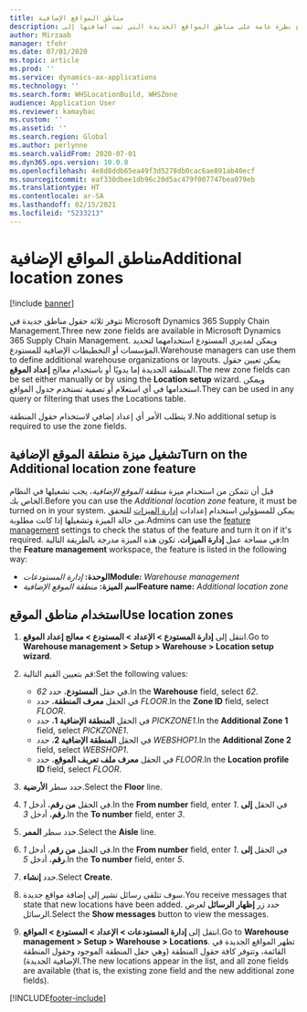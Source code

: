 ```yaml
---
title: مناطق المواقع الإضافية
description: يوفر هذا الموضوع نظرة عامة على مناطق المواقع الجديدة التي تمت اضافتها إلى Microsoft Dynamics 365 Supply Chain Management.
author: Mirzaab
manager: tfehr
ms.date: 07/01/2020
ms.topic: article
ms.prod: ''
ms.service: dynamics-ax-applications
ms.technology: ''
ms.search.form: WHSLocationBuild, WHSZone
audience: Application User
ms.reviewer: kamaybac
ms.custom: ''
ms.assetid: ''
ms.search.region: Global
ms.author: perlynne
ms.search.validFrom: 2020-07-01
ms.dyn365.ops.version: 10.0.8
ms.openlocfilehash: 4e8d8ddb65ea49f3d5278db0cac6ae891ab40ecf
ms.sourcegitcommit: eaf330dbee1db96c20d5ac479f007747bea079eb
ms.translationtype: HT
ms.contentlocale: ar-SA
ms.lasthandoff: 02/15/2021
ms.locfileid: "5233213"
---
```

# <a name="additional-location-zones"></a><span data-ttu-id="e9a36-103">مناطق المواقع الإضافية</span><span class="sxs-lookup"><span data-stu-id="e9a36-103">Additional location zones</span></span>

[!include [banner](../includes/banner.md)]

<span data-ttu-id="e9a36-104">تتوفر ثلاثة حقول مناطق جديدة في Microsoft Dynamics 365 Supply Chain Management.</span><span class="sxs-lookup"><span data-stu-id="e9a36-104">Three new zone fields are available in Microsoft Dynamics 365 Supply Chain Management.</span></span> <span data-ttu-id="e9a36-105">ويمكن لمديري المستودع استخدامهما لتحديد المؤسسات أو التخطيطات الإضافية للمستودع.</span><span class="sxs-lookup"><span data-stu-id="e9a36-105">Warehouse managers can use them to define additional warehouse organizations or layouts.</span></span> <span data-ttu-id="e9a36-106">يمكن تعيين حقول المنطقة الجديدة إما يدويًا أو باستخدام معالج **إعداد الموقع**.</span><span class="sxs-lookup"><span data-stu-id="e9a36-106">The new zone fields can be set either manually or by using the **Location setup** wizard.</span></span> <span data-ttu-id="e9a36-107">ويمكن استخدامها في أي استعلام أو تصفية تستخدم جدول المواقع.</span><span class="sxs-lookup"><span data-stu-id="e9a36-107">They can be used in any query or filtering that uses the Locations table.</span></span>

<span data-ttu-id="e9a36-108">لا يتطلب الأمر أي إعداد إضافي لاستخدام حقول المنطقة.</span><span class="sxs-lookup"><span data-stu-id="e9a36-108">No additional setup is required to use the zone fields.</span></span>

## <a name="turn-on-the-additional-location-zone-feature"></a><span data-ttu-id="e9a36-109">تشغيل ميزة منطقة الموقع الإضافية</span><span class="sxs-lookup"><span data-stu-id="e9a36-109">Turn on the Additional location zone feature</span></span>

<span data-ttu-id="e9a36-110">قبل أن تتمكن من استخدام ميزة *منطقة الموقع الإضافية*، يجب تشغيلها في النظام الخاص بك.</span><span class="sxs-lookup"><span data-stu-id="e9a36-110">Before you can use the *Additional location zone* feature, it must be turned on in your system.</span></span> <span data-ttu-id="e9a36-111">يمكن للمسؤولين استخدام إعدادات [إدارة الميزات](../../fin-ops-core/fin-ops/get-started/feature-management/feature-management-overview.md) للتحقق من حالة الميزة وتشغيلها إذا كانت مطلوبة.</span><span class="sxs-lookup"><span data-stu-id="e9a36-111">Admins can use the [feature management](../../fin-ops-core/fin-ops/get-started/feature-management/feature-management-overview.md) settings to check the status of the feature and turn it on if it's required.</span></span> <span data-ttu-id="e9a36-112">في مساحة عمل **إدارة الميزات**، تكون هذه الميزة مدرجة بالطريقة التالية:</span><span class="sxs-lookup"><span data-stu-id="e9a36-112">In the **Feature management** workspace, the feature is listed in the following way:</span></span>

- <span data-ttu-id="e9a36-113">**الوحدة:** *إدارة المستودعات*</span><span class="sxs-lookup"><span data-stu-id="e9a36-113">**Module:** *Warehouse management*</span></span>
- <span data-ttu-id="e9a36-114">**اسم الميزة:** *منطقة الموقع الإضافية*</span><span class="sxs-lookup"><span data-stu-id="e9a36-114">**Feature name:** *Additional location zone*</span></span>

## <a name="use-location-zones"></a><span data-ttu-id="e9a36-115">استخدام مناطق الموقع</span><span class="sxs-lookup"><span data-stu-id="e9a36-115">Use location zones</span></span>

1. <span data-ttu-id="e9a36-116">انتقل إلى **إدارة المستودع \> الإعداد \> المستودع \> معالج إعداد الموقع**.</span><span class="sxs-lookup"><span data-stu-id="e9a36-116">Go to **Warehouse management \> Setup \> Warehouse \> Location setup wizard**.</span></span>
2. <span data-ttu-id="e9a36-117">قم بتعيين القيم التالية:</span><span class="sxs-lookup"><span data-stu-id="e9a36-117">Set the following values:</span></span>

    - <span data-ttu-id="e9a36-118">في حقل **المستودع**، حدد _62_.</span><span class="sxs-lookup"><span data-stu-id="e9a36-118">In the **Warehouse** field, select _62_.</span></span>
    - <span data-ttu-id="e9a36-119">في الحقل **معرف المنطقة**، حدد _FLOOR_.</span><span class="sxs-lookup"><span data-stu-id="e9a36-119">In the **Zone ID** field, select _FLOOR_.</span></span>
    - <span data-ttu-id="e9a36-120">في الحقل **المنطقة الإضافية 1**، حدد _PICKZONE1_.</span><span class="sxs-lookup"><span data-stu-id="e9a36-120">In the **Additional Zone 1** field, select _PICKZONE1_.</span></span>
    - <span data-ttu-id="e9a36-121">في الحقل **المنطقة الإضافية 2**، حدد _WEBSHOP1_.</span><span class="sxs-lookup"><span data-stu-id="e9a36-121">In the **Additional Zone 2** field, select _WEBSHOP1_.</span></span>
    - <span data-ttu-id="e9a36-122">في الحقل **معرف ملف تعريف الموقع**، حدد _FLOOR_.</span><span class="sxs-lookup"><span data-stu-id="e9a36-122">In the **Location profile ID** field, select _FLOOR_.</span></span>

3. <span data-ttu-id="e9a36-123">حدد سطر **الأرضية**.</span><span class="sxs-lookup"><span data-stu-id="e9a36-123">Select the **Floor** line.</span></span>
4. <span data-ttu-id="e9a36-124">في الحقل **‏من رقم**، أدخل _1_.</span><span class="sxs-lookup"><span data-stu-id="e9a36-124">In the **From number** field, enter _1_.</span></span> <span data-ttu-id="e9a36-125">في الحقل **‏إلى رقم**، أدخل _3_.</span><span class="sxs-lookup"><span data-stu-id="e9a36-125">In the **To number** field, enter _3_.</span></span>
5. <span data-ttu-id="e9a36-126">حدد سطر **الممر**.</span><span class="sxs-lookup"><span data-stu-id="e9a36-126">Select the **Aisle** line.</span></span>
6. <span data-ttu-id="e9a36-127">في الحقل **‏من رقم**، أدخل _1_.</span><span class="sxs-lookup"><span data-stu-id="e9a36-127">In the **From number** field, enter _1_.</span></span> <span data-ttu-id="e9a36-128">في الحقل **‏إلى رقم**، أدخل _5_.</span><span class="sxs-lookup"><span data-stu-id="e9a36-128">In the **To number** field, enter _5_.</span></span>
7. <span data-ttu-id="e9a36-129">حدد **إنشاء**.</span><span class="sxs-lookup"><span data-stu-id="e9a36-129">Select **Create**.</span></span>
8. <span data-ttu-id="e9a36-130">سوف تتلقى رسائل تشير إلى إضافة مواقع جديدة.</span><span class="sxs-lookup"><span data-stu-id="e9a36-130">You receive messages that state that new locations have been added.</span></span> <span data-ttu-id="e9a36-131">حدد زر **إظهار الرسائل** لعرض الرسائل.</span><span class="sxs-lookup"><span data-stu-id="e9a36-131">Select the **Show messages** button to view the messages.</span></span>
9. <span data-ttu-id="e9a36-132">انتقل إلى **إدارة المستودعات \> الإعداد \> المستودع \> المواقع**.</span><span class="sxs-lookup"><span data-stu-id="e9a36-132">Go to **Warehouse management \> Setup \> Warehouse \> Locations**.</span></span> <span data-ttu-id="e9a36-133">تظهر المواقع الجديدة في القائمة، وتتوفر كافة حقول المنطقة (وهي حقل المنطقة الموجود وحقول المنطقة الإضافية الجديدة).</span><span class="sxs-lookup"><span data-stu-id="e9a36-133">The new locations appear in the list, and all zone fields are available (that is, the existing zone field and the new additional zone fields).</span></span>


[!INCLUDE[footer-include](../../includes/footer-banner.md)]
